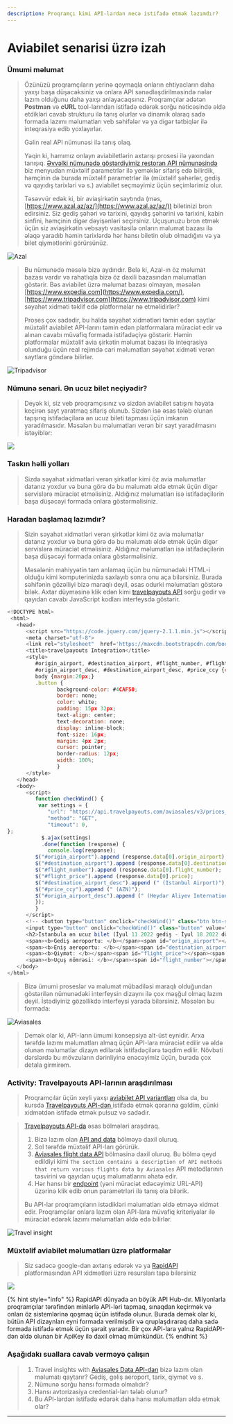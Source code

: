 ```yaml
---
description: Proqramçı kimi API-lardan necə istifadə etmək lazımdır?
---
```


# Aviabilet senarisi üzrə izah

### Ümumi məlumat&#x20;

> Özünüzü proqramçıların yerinə qoymaqla onların ehtiyacların daha yaxşı başa düşəcəksiniz və onlara API sənədləşdirilməsində nələr lazım olduğunu daha yaxşı anlayacaqsınız. Proqramçılar adətən **Postman** və **cURL** tool-larından istifadə edərək sorğu nəticəsində əldə etdikləri cavab strukturu ilə tanış olurlar və dinamik olaraq sadə formada lazımı məlumatları veb səhifələr və ya digər tətbiqlər ilə inteqrasiya edib yoxlayırlar.
>
> Gəlin real API nümunəsi ilə tanış olaq.&#x20;
>
> Yəqin ki, hamımız onlayn aviabiletlərin axtarışı prosesi ilə yaxından tanışıq. [Əvvəlki nümunədə göstərdiyimiz restoran API nümunəsində](../#api-nuemun-li-izah) biz menyudan müxtəlif parametrlər ilə yeməklər sifariş edə bilirdik, həmçinin də burada müxtəlif parametrlər ilə (müxtəlif şəhərlər, gediş və qayıdış tarixləri və s.) aviabilet seçməyimiz üçün seçimlərimiz olur.
>
> Təsəvvür edək ki, bir aviaşirkətin saytında (məs, [https://www.azal.az/az/](https://www.azal.az/az/)) biletinizi bron edirsiniz. Siz gediş şəhəri və tarixini, qayıdış şəhərini və tarixini, kabin sinfini, həmçinin digər dəyişənləri seçirsiniz. Uçuşunuzu bron etmək üçün siz aviaşirkətin vebsaytı vasitəsilə onların məlumat bazası ilə əlaqə yaradıb həmin tarixlərdə hər hansı biletin olub olmadığını və ya bilet qiymətlərini görürsünüz.

![Azal](../.gitbook/assets/azal.png)

> Bu nümunədə məsələ bizə aydındır. Belə ki, Azal-ın öz məlumat bazası vardır və rahatlıqla bizə öz daxili bazasından məlumatları göstərir. Bəs aviabilet üzrə məlumat bazası olmayan, məsələn [https://www.expedia.com](https://www.expedia.com/), [https://www.tripadvisor.com](https://www.tripadvisor.com) kimi səyahət xidməti təklif edə platformalar nə etməlidirlər?&#x20;
>
> Proses çox sadədir, bu halda səyahət xidmətləri təmin edən saytlar müxtəlif aviabilet API-larını təmin edən platformalara müraciət edir və alınan cavabı müvafiq formada istifadəçiyə göstərir. Həmin platformalar müxtəlif avia şirkətin məlumat bazası ilə inteqrasiya olunduğu üçün real rejimdə cari məlumatları səyahət xidməti verən saytlara göndərə bilirlər.

![Tripadvisor](../.gitbook/assets/tripadvisor.png)

### Nümunə senari. Ən ucuz bilet neçiyədir?

> Deyək ki, siz veb proqramçısınız və sizdən aviabilet satışını həyata keçirən sayt yaratmaq sifariş olunub. Sizdən isə əsas tələb olunan tapşırıq istifadəçilərə ən ucuz bileti tapması üçün imkanın yaradılmasıdır. Məsələn bu məlumatları verən bir sayt yaradılmasını istəyiblər:&#x20;

![](../.gitbook/assets/flight\_html.png)

### Taskın həlli yolları

> Sizdə səyahət xidmətləri verən şirkətlər kimi öz avia məlumatlar datanız yoxdur və buna görə də bu məlumatı əldə etmək üçün digər servislərə müraciət etməlisiniz. Aldığınız məlumatları isə istifadəçilərin başa düşəcəyi formada onlara göstərməlisiniz.

### Haradan başlamaq lazımdır?

> Sizin səyahət xidmətləri verən şirkətlər kimi öz avia məlumatlar datanız yoxdur və buna görə də bu məlumatı əldə etmək üçün digər servislərə müraciət etməlisiniz. Aldığınız məlumatları isə istifadəçilərin başa düşəcəyi formada onlara göstərməlisiniz.
>
> Məsələnin mahiyyətin tam anlamaq üçün bu nümunədəki HTML-i olduğu kimi komputerinizdə saxlayıb sonra onu aça bilərsiniz. Burada səhifənin gözəlliyi bizə maraqlı deyil, əsas odurki məlumatları göstərə bilək. Axtar düyməsinə klik edən kimi [travelpayouts API](https://support.travelpayouts.com/hc/en-us/articles/203956163) sorğu gedir və qayıdan cavabı JavaScript kodları interfeysdə göstərir.&#x20;

```javascript
<!DOCTYPE html>
 <html>
   <head>
      <script src="https://code.jquery.com/jquery-2.1.1.min.js"></script>
      <meta charset="utf-8">
      <link rel="stylesheet"  href='https://maxcdn.bootstrapcdn.com/bootstrap/3.3.4/css/bootstrap.min.css' rel='stylesheet' type='text/css'>
      <title>travelpayouts Integration</title>
      <style>
         #origin_airport, #destination_airport, #flight_number, #flight_price {color: red; font-weight: bold;};
         #origin_airport_desc, #destination_airport_desc, #price_ccy {color: darkblue;  font-weight: bold;}
         body {margin:20px;}
         .button {
                background-color: #4CAF50;
                border: none;
                color: white;
                padding: 15px 32px;
                text-align: center;
                text-decoration: none;
                display: inline-block;
                font-size: 16px;
                margin: 4px 2px;
                cursor: pointer;
                border-radius: 12px;
                width: 100%;
                }
      </style>
   </head>
   <body>
      <script>
         function checkWind() {
          var settings = {
             "url": "https://api.travelpayouts.com/aviasales/v3/prices_for_dates?origin=GYD&destination=SAW&departure_at=2022-07-11&return_at=2022-07-18&unique=false&sorting=price&direct=false&currency=azn&limit=30&page=1&one_way=true&token=3c63416a24d3b969da6df9271faa9d6e",
             "method": "GET",
             "timeout": 0,
};
           $.ajax(settings)
           .done(function (response) {
             console.log(response);
         $("#origin_airport").append (response.data[0].origin_airport);
         $("#destination_airport").append (response.data[0].destination_airport);
         $("#flight_number").append (response.data[0].flight_number);
         $("#flight_price").append (response.data[0].price);
         $("#destination_airport_desc").append (" (Istanbul Airport)");
         $("#price_ccy").append (" (AZN)");
         $("#origin_airport_desc").append (" (Heydar Aliyev International Airport)");
         });
         }
      </script>
      <!-- <button type="button" onclick="checkWind()" class="btn btn-success weatherbutton">Axtar</button>  -->
      <input type="button" onclick="checkWind()" class="button" value="Axtar">
      <h2>İstanbula ən ucuz bilet (İyul 11 2022 gediş - İyul 18 2022 dönüş)</h2>
      <span><b>Gediş aeroportu: </b></span><span id="origin_airport"></span><span id="origin_airport_desc"></span><br/>
      <span><b>Eniş aeroportu: </b></span><span id="destination_airport"></span> <span id="destination_airport_desc"></span><br/>
      <span><b>Qiymət: </b></span><span id="flight_price"></span><span id="price_ccy"></span><br/>
      <span><b>Uçuş nömrəsi: </b></span><span id="flight_number"></span>
   </body>
</html>


```

> Bizə ümumi proseslər və məlumat mübadiləsi maraqlı olduğundan göstərilən nümunədəki interfeysin dizaynı ilə çox məşğul olmaq lazım deyil. İstədiyiniz gözəllikdə interfeysi yarada bilərsiniz. Məsələn bu formada:

![Aviasales](../.gitbook/assets/bilet\_az\_cheapest.png)

> Demək olar ki, API-ların ümumi konsepsiya alt-üst eynidir. Arxa tərəfdə lazımı məlumatları almaq üçün API-lara müraciət edilir və əldə olunan məlumatlar dizayn edilərək istifadəçilərə təqdim edilir. Növbəti dərslərdə bu mövzuların dərinliyinə enəcəyimiz üçün, burada çox detala girmirəm.

### Activity: Travelpayouts API-larının araşdırılması

> Proqramçılar üçün xeyli yaxşı [aviabilet API variantları](https://rapidapi.com/collection/flight-data-apis) olsa da, bu kursda [Travelpayouts API-dən ](https://rapidapi.com/Travelpayouts/api/flight-data/)istifadə etmək qərarına gəldim, çünki xidmətdən istifadə etmək pulsuz və sadədir.

> [Travelpayouts API-da](https://support.travelpayouts.com/hc/en-us) əsas bölmələri araşdıraq.
>
> 1. Bizə lazım olan [API and data](https://support.travelpayouts.com/hc/en-us/articles/203956163-Travel-insights-with-Aviasales-Data-API) bölməyə daxil oluruq.
> 2. Sol tərəfdə müxtəlif API-ları görürük.
> 3. [Aviasales flight data API](https://support.travelpayouts.com/hc/en-us/sections/201008338-Aviasales-flight-data-API) bölməsinə daxil oluruq. Bu bölmə qeyd edildiyi kimi `The section contains a description of API methods that return various flights data by Aviasales` API metodlarının təsvirini və qayıdan uçuş məlumatlarını əhatə edir.
> 4. Hər hansı bir [endpoint](https://support.travelpayouts.com/hc/en-us/articles/203956163-Travel-insights-with-Aviasales-Data-API) (yəni müraciət edəcəyimiz URL-API) üzərinə klik edib onun parametrləri ilə tanış ola bilərik.
>
> Bu API-lar proqramçıların istədikləri məlumatları əldə etməyə xidmət edir. Proqramçılar onlara lazım olan API-lara müvafiq kriteriyalar ilə müraciət edərək lazımı məlumatları əldə edə bilirlər.
>
>

![Travel insight](<../.gitbook/assets/Travel\_insight (1).png>)

### Müxtəlif aviabilet məlumatları üzrə platformalar

> Siz sadəcə google-dan axtarış edərək və ya [RapidAPI](https://rapidapi.com/hub) platformasından API xidmətləri üzrə resursları tapa bilərsiniz

![](../.gitbook/assets/Rapid\_data.png)

{% hint style="info" %}
RapidAPI dünyada ən böyük API Hub-dır. Milyonlarla proqramçılar tərəfindən minlərlə API-ləri tapmaq, sınaqdan keçirmək və onları öz sistemlərinə qoşmaq üçün istifadə olunur. Burada demək olar ki, bütün API dizaynları eyni formada verilmişdir və qruplaşdıraraq daha sadə formada istifadə etmək üçün şərait yaradır. Bir çox API-lara yalnız RapidAPI-dən əldə olunan bir ApiKey ilə daxil olmaq mümkündür.&#x20;
{% endhint %}

### Aşağıdakı suallara cavab verməyə çalışın

> 1. Travel insights with [Aviasales Data API-dan](https://support.travelpayouts.com/hc/en-us/articles/203956163-Travel-insights-with-Aviasales-Data-API) bizə lazım olan məlumatı qaytarır? Gediş, gəliş aeroport, tarix, qiymət və s.
> 2. Nümunə sorğu hansı formada olmalıdır?
> 3. Hansı avtorizasiya credential-ları tələb olunur?
> 4. Bu API-lərdən istifadə edərək daha hansı məlumatları əldə etmək olar?

****
